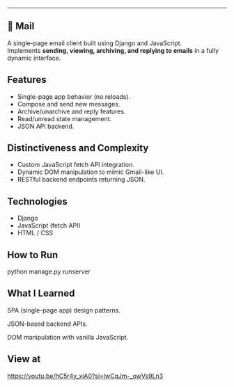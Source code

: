 
---

## 📧 **Mail**

A single-page email client built using Django and JavaScript.  
Implements **sending, viewing, archiving, and replying to emails** in a fully dynamic interface.

## Features
- Single-page app behavior (no reloads).
- Compose and send new messages.
- Archive/unarchive and reply features.
- Read/unread state management.
- JSON API backend.

## Distinctiveness and Complexity
- Custom JavaScript fetch API integration.
- Dynamic DOM manipulation to mimic Gmail-like UI.
- RESTful backend endpoints returning JSON.

## Technologies
- Django  
- JavaScript (fetch API)  
- HTML / CSS  

## How to Run
python manage.py runserver

## What I Learned

SPA (single-page app) design patterns.

JSON-based backend APIs.

DOM manipulation with vanilla JavaScript.

## View at
https://youtu.be/hC5r4y_xiA0?si=lwCqJm-_owVs9Ln3‏⁦⁩
